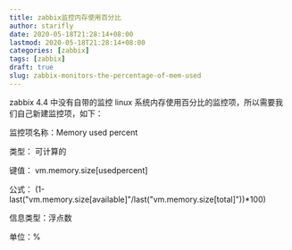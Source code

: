 ```yaml
---
title: zabbix监控内存使用百分比
author: starifly
date: 2020-05-18T21:28:14+08:00
lastmod: 2020-05-18T21:28:14+08:00
categories: [zabbix]
tags: [zabbix]
draft: true
slug: zabbix-monitors-the-percentage-of-mem-used
---
```


zabbix 4.4 中没有自带的监控 linux 系统内存使用百分比的监控项，所以需要我们自己新建监控项，如下：

监控项名称：Memory used percent

类型： 可计算的

键值： vm.memory.size[usedpercent]

公式： (1-last("vm.memory.size[available]"/last("vm.memory.size[total]"))\*100)

信息类型：浮点数

单位：%

